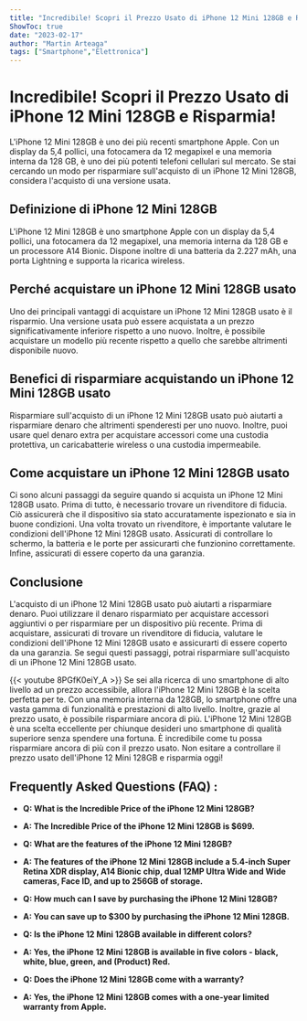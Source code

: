```yaml
---
title: "Incredibile! Scopri il Prezzo Usato di iPhone 12 Mini 128GB e Risparmia!"
ShowToc: true 
date: "2023-02-17"
author: "Martin Arteaga" 
tags: ["Smartphone","Elettronica"]
---
```

# Incredibile! Scopri il Prezzo Usato di iPhone 12 Mini 128GB e Risparmia! 

L'iPhone 12 Mini 128GB è uno dei più recenti smartphone Apple. Con un display da 5,4 pollici, una fotocamera da 12 megapixel e una memoria interna da 128 GB, è uno dei più potenti telefoni cellulari sul mercato. Se stai cercando un modo per risparmiare sull'acquisto di un iPhone 12 Mini 128GB, considera l'acquisto di una versione usata. 

## Definizione di iPhone 12 Mini 128GB

L'iPhone 12 Mini 128GB è uno smartphone Apple con un display da 5,4 pollici, una fotocamera da 12 megapixel, una memoria interna da 128 GB e un processore A14 Bionic. Dispone inoltre di una batteria da 2.227 mAh, una porta Lightning e supporta la ricarica wireless. 

## Perché acquistare un iPhone 12 Mini 128GB usato

Uno dei principali vantaggi di acquistare un iPhone 12 Mini 128GB usato è il risparmio. Una versione usata può essere acquistata a un prezzo significativamente inferiore rispetto a uno nuovo. Inoltre, è possibile acquistare un modello più recente rispetto a quello che sarebbe altrimenti disponibile nuovo. 

## Benefici di risparmiare acquistando un iPhone 12 Mini 128GB usato

Risparmiare sull'acquisto di un iPhone 12 Mini 128GB usato può aiutarti a risparmiare denaro che altrimenti spenderesti per uno nuovo. Inoltre, puoi usare quel denaro extra per acquistare accessori come una custodia protettiva, un caricabatterie wireless o una custodia impermeabile. 

## Come acquistare un iPhone 12 Mini 128GB usato

Ci sono alcuni passaggi da seguire quando si acquista un iPhone 12 Mini 128GB usato. Prima di tutto, è necessario trovare un rivenditore di fiducia. Ciò assicurerà che il dispositivo sia stato accuratamente ispezionato e sia in buone condizioni. Una volta trovato un rivenditore, è importante valutare le condizioni dell'iPhone 12 Mini 128GB usato. Assicurati di controllare lo schermo, la batteria e le porte per assicurarti che funzionino correttamente. Infine, assicurati di essere coperto da una garanzia. 

## Conclusione

L'acquisto di un iPhone 12 Mini 128GB usato può aiutarti a risparmiare denaro. Puoi utilizzare il denaro risparmiato per acquistare accessori aggiuntivi o per risparmiare per un dispositivo più recente. Prima di acquistare, assicurati di trovare un rivenditore di fiducia, valutare le condizioni dell'iPhone 12 Mini 128GB usato e assicurarti di essere coperto da una garanzia. Se segui questi passaggi, potrai risparmiare sull'acquisto di un iPhone 12 Mini 128GB usato.

{{< youtube 8PGfK0eiY_A >}} 
Se sei alla ricerca di uno smartphone di alto livello ad un prezzo accessibile, allora l'iPhone 12 Mini 128GB è la scelta perfetta per te. Con una memoria interna da 128GB, lo smartphone offre una vasta gamma di funzionalità e prestazioni di alto livello. Inoltre, grazie al prezzo usato, è possibile risparmiare ancora di più. L'iPhone 12 Mini 128GB è una scelta eccellente per chiunque desideri uno smartphone di qualità superiore senza spendere una fortuna. È incredibile come tu possa risparmiare ancora di più con il prezzo usato. Non esitare a controllare il prezzo usato dell'iPhone 12 Mini 128GB e risparmia oggi!

## Frequently Asked Questions (FAQ) :
- **Q: What is the Incredible Price of the iPhone 12 Mini 128GB?**
- **A: The Incredible Price of the iPhone 12 Mini 128GB is $699.**

- **Q: What are the features of the iPhone 12 Mini 128GB?**
- **A: The features of the iPhone 12 Mini 128GB include a 5.4-inch Super Retina XDR display, A14 Bionic chip, dual 12MP Ultra Wide and Wide cameras, Face ID, and up to 256GB of storage.**

- **Q: How much can I save by purchasing the iPhone 12 Mini 128GB?**
- **A: You can save up to $300 by purchasing the iPhone 12 Mini 128GB.**

- **Q: Is the iPhone 12 Mini 128GB available in different colors?**
- **A: Yes, the iPhone 12 Mini 128GB is available in five colors - black, white, blue, green, and (Product) Red.**

- **Q: Does the iPhone 12 Mini 128GB come with a warranty?**
- **A: Yes, the iPhone 12 Mini 128GB comes with a one-year limited warranty from Apple.**


